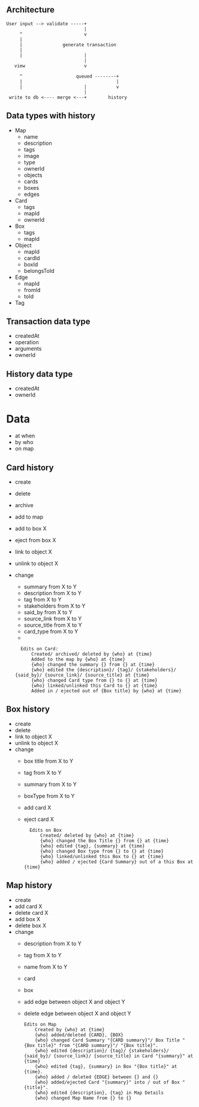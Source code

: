 
## Architecture

```
User input --> validate -----+
                             |
     ^                       v
     |
     |               generate transaction
     |
     |                       |
                             |
   view                      v

     ^                    queued --------+
     |                                   |
     |                       |           v
                             |
 write to db <---- merge <---+        history
```

## Data types with history

* Map
  * name
  * description
  * tags
  * image
  * type
  * ownerId
  * objects
  * cards
  * boxes
  * edges
* Card
  * tags
  * mapId
  * ownerId
* Box
  * tags
  * mapId
* Object
  * mapId
  * cardId
  * boxId
  * belongsToId
* Edge
  * mapId
  * fromId
  * toId
* Tag

## Transaction data type

* createdAt
* operation
* arguments
* ownerId

## History data type

* createdAt
* ownerId


# Data

- at when
- by who
- on map

## Card history

- create
- delete
- archive
- add to map
- add to box X
- eject from box X
- link to object X
- unlink to object X
- change
  - summary from X to Y
  - description from X to Y
  - tag from X to Y
  - stakeholders from X to Y
  - said_by from X to Y
  - source_link from X to Y
  - source_title from X to Y
  - card_type from X to Y
  -

        Edits on Card:
            Created/ archived/ deleted by {who} at {time}
            Added to the map by {who} at {time}
            {who} changed the summary {} from {} at {time}
            {who} edited the {description}/ {tag}/ {stakeholders}/ {said_by}/ {source_link}/ {source_title} at {time}
            {who} changed Card type from {} to {} at {time}
            {who} linked/unlinked this Card to {} at {time}
            Added in / ejected out of {Box title} by {who} at {time}

## Box history

- create
- delete
- link to object X
- unlink to object X
- change
  - box title from X to Y
  - tag from X to Y
  - summary from X to Y
  - boxType from X to Y
  - add card X
  - eject card X

          Edits on Box
              Created/ deleted by {who} at {time}
              {who} changed the Box Title {} from {} at {time}
              {who} edited {tag}, {summary} at {time}
              {who} changed Box type from {} to {} at {time}
              {who} linked/unlinked this Box to {} at {time}
              {who} added / ejected {Card Summary} out of a this Box at {time}

## Map history

- create
- add card X
- delete card X
- add box X
- delete box X
- change
  - description from X to Y
  - tag from X to Y
  - name from X to Y
  - card
  - box
  - add edge between object X and object Y
  - delete edge between object X and object Y

        Edits on Map
            Created by {who} at {time}
            {who} added/deleted {CARD}, {BOX}
            {who} changed Card Summary "{CARD summary}"/ Box Title "{Box title}" from "{CARD summary}"/ "{Box title}".
            {who} edited {description}/ {tag}/ {stakeholders}/ {said_by}/ {source_link}/ {source_title} in Card "{summary}" at {time}
            {who} edited {tag}, {summary} in Box "{Box title}" at {time}.
            {who} added / deleted {EDGE} between {} and {}
            {who} added/ejected Card "{summary}" into / out of Box "{title}".
            {who} edited {description}, {tag} in Map Details
            {who} changed Map Name from {} to {}
